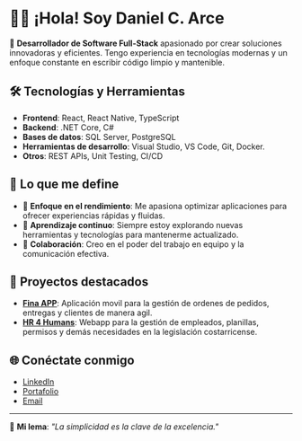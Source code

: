 # 👨‍💻 ¡Hola! Soy Daniel C. Arce 

🎯 **Desarrollador de Software Full-Stack** apasionado por crear soluciones innovadoras y eficientes. Tengo experiencia en tecnologías modernas y un enfoque constante en escribir código limpio y mantenible.

## 🛠️ Tecnologías y Herramientas
- **Frontend**: React, React Native, TypeScript
- **Backend**: .NET Core, C#
- **Bases de datos**: SQL Server, PostgreSQL
- **Herramientas de desarrollo**: Visual Studio, VS Code, Git, Docker.
- **Otros**: REST APIs, Unit Testing, CI/CD

## 🌟 Lo que me define
- 🚀 **Enfoque en el rendimiento**: Me apasiona optimizar aplicaciones para ofrecer experiencias rápidas y fluidas.
- 🔄 **Aprendizaje continuo**: Siempre estoy explorando nuevas herramientas y tecnologías para mantenerme actualizado.
- 🤝 **Colaboración**: Creo en el poder del trabajo en equipo y la comunicación efectiva.

## 💼 Proyectos destacados
- **[Fina APP](#)**: Aplicación movil para la gestión de ordenes de pedidos, entregas y clientes de manera agil.
- **[HR 4 Humans](#)**: Webapp para la gestión de empleados, planillas, permisos y demás necesidades en la legislación costarricense.

## 🌐 Conéctate conmigo
- [LinkedIn](https://www.linkedin.com/in/danielcarce/)
- [Portafolio](https://www.danielcarce.com/)
- [Email](mailto:dev@danielcarce.com)

---

🎨 **Mi lema**: *"La simplicidad es la clave de la excelencia."*

